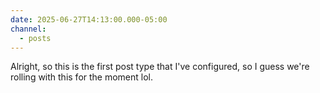 ```yaml
---
date: 2025-06-27T14:13:00.000-05:00
channel:
  - posts
---
```


Alright, so this is the first post type that I've configured, so I guess we're rolling with this for the moment lol. 
